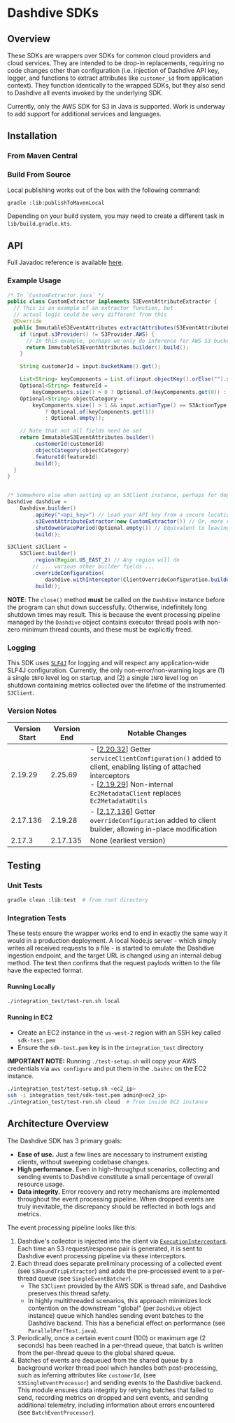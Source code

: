 # Dashdive SDKs

## Overview

These SDKs are wrappers over SDKs for common cloud providers and cloud services. They are intended to be drop-in replacements, requiring no code changes other than configuration (i.e. injection of Dashdive API key, logger, and functions to extract attributes like `customer_id` from application context). They function identically to the wrapped SDKs, but they also send to Dashdive all events invoked by the underlying SDK.

Currently, only the AWS SDK for S3 in Java is supported. Work is underway to add support for additional services and languages.

## Installation

### From Maven Central

### Build From Source

Local publishing works out of the box with the following command:

```bash
gradle :lib:publishToMavenLocal
```

Depending on your build system, you may need to create a different task in `lib/build.gradle.kts`.

## API

Full Javadoc reference is available [here](docs.dashdive.com).

### Example Usage

```java
/* In `CustomExtractor.java` */
public class CustomExtractor implements S3EventAttributeExtractor {
  // This is an example of an extractor function, but
  // actual logic could be very different from this
  @Override
  public ImmutableS3EventAttributes extractAttributes(S3EventAttributeExtractorInput input) {
    if (input.s3Provider() != S3Provider.AWS) {
      // In this example, perhaps we only do inference for AWS S3 buckets
      return ImmutableS3EventAttributes.builder().build();
    }

    String customerId = input.bucketName().get();

    List<String> keyComponents = List.of(input.objectKey().orElse("").split("/"));
    Optional<String> featureId =
        keyComponents.size() > 0 ? Optional.of(keyComponents.get(0)) : Optional.empty();
    Optional<String> objectCategory =
        keyComponents.size() > 1 && input.actionType() == S3ActionType.PUT_OBJECT
            ? Optional.of(keyComponents.get(1))
            : Optional.empty();

    // Note that not all fields need be set
    return ImmutableS3EventAttributes.builder()
        .customerId(customerId)
        .objectCategory(objectCategory)
        .featureId(featureId)
        .build();
  }
}


/* Somewhere else when setting up an S3Client instance, perhaps for dependency injection */
Dashdive dashdive =
    Dashdive.builder()
        .apiKey("<api_key>") // Load your API key from a secure location
        .s3EventAttributeExtractor(new CustomExtractor()) // Or, more concisely, with a lambda function
        .shutdownGracePeriod(Optional.empty()) // Equivalent to leaving blank; ensures all events are sent
        .build();

S3Client s3Client =
    S3Client.builder()
        .region(Region.US_EAST_2) // Any region will do
        // ... various other builder fields ...
        .overrideConfiguration(
            dashdive.withInterceptor(ClientOverrideConfiguration.builder()).build())
        .build();
```

**NOTE**: The `close()` method **must** be called on the `Dashdive` instance before the program can shut down successfully. Otherwise, indefinitely long shutdown times may result. This is because the event processing pipeline managed by the `Dashdive` object contains executor thread pools with non-zero minimum thread counts, and these must be explicitly freed.

### Logging

This SDK uses [`SLF4J`](https://slf4j.org/) for logging and will respect any application-wide SLF4J configuration. Currently, the only non-error/non-warning logs are (1) a single `INFO` level log on startup, and (2) a single `INFO` level log on shutdown containing metrics collected over the lifetime of the instrumented `S3Client`.

### Version Notes

| Version Start | Version End | Notable Changes                                                                                                                                                                                                                                                                                                                                                             |
| ------------- | ----------- | --------------------------------------------------------------------------------------------------------------------------------------------------------------------------------------------------------------------------------------------------------------------------------------------------------------------------------------------------------------------------- |
| 2.19.29       | 2.25.69     | - [[2.20.32](https://github.com/aws/aws-sdk-java-v2/blob/master/changelogs/2.20.x-CHANGELOG.md#22032-2023-03-24)] Getter `serviceClientConfiguration()` added to client, enabling listing of attached interceptors<br> - [[2.19.29](https://github.com/aws/aws-sdk-java-v2/issues/61#issuecomment-1416230962)] Non-internal `Ec2MetadataClient` replaces `Ec2MetadataUtils` |
| 2.17.136      | 2.19.28     | - [[2.17.136](https://github.com/aws/aws-sdk-java-v2/blob/master/changelogs/2.17.x-CHANGELOG.md#aws-sdk-for-java-v2-104)] Getter `overrideConfiguration` added to client builder, allowing in-place modification                                                                                                                                                            |
| 2.17.3        | 2.17.135    | None (earliest version)                                                                                                                                                                                                                                                                                                                                                     |

## Testing

### Unit Tests

```bash
gradle clean :lib:test  # from root directory
```

### Integration Tests

These tests ensure the wrapper works end to end in exactly the same way it would in a production deployment. A local Node.js server - which simply writes all received requests to a file - is started to emulate the Dashdive ingestion endpoint, and the target URL is changed using an internal debug method. The test then confirms that the request paylods written to the file have the expected format.

#### Running Locally

```bash
./integration_test/test-run.sh local
```

#### Running in EC2

- Create an EC2 instance in the `us-west-2` region with an SSH key called `sdk-test.pem`
- Ensure the `sdk-test.pem` key is in the `integration_test` directory

**IMPORTANT NOTE:** Running `./test-setup.sh` will copy your AWS credentials via `aws configure` and put them in the `.bashrc` on the EC2 instance.

```bash
./integration_test/test-setup.sh <ec2_ip>
ssh -i integration_test/sdk-test.pem admin@<ec2_ip>
./integration_test/test-run.sh cloud  # from inside EC2 instance
```

## Architecture Overview

The Dashdive SDK has 3 primary goals:

- **Ease of use.** Just a few lines are necessary to instrument existing clients, without sweeping codebase changes.
- **High performance.** Even in high-throughput scenarios, collecting and sending events to Dashdive constitute a small percentage of overall resource usage.
- **Data integrity.** Error recovery and retry mechanisms are implemented throughout the event processing pipeline. When dropped events are truly inevitable, the discrepancy should be reflected in both logs and metrics.

The event processing pipeline looks like this:

1. Dashdive's collector is injected into the client via [`ExecutionInterceptor`s](https://sdk.amazonaws.com/java/api/latest/software/amazon/awssdk/core/interceptor/ExecutionInterceptor.html). Each time an S3 request/response pair is generated, it is sent to Dashdive event processing pipeline via these interceptors.
1. Each thread does separate preliminary processing of a collected event (see `S3RoundTripExtractor`) and adds the pre-processed event to a per-thread queue (see `SingleEventBatcher`).
   - The `S3Client` provided by the AWS SDK is thread safe, and Dashdive preserves this thread safety.
   - In highly multithreaded scenarios, this approach minimizes lock contention on the downstream "global" (per `Dashdive` object instance) queue which handles sending event batches to the Dashdive backend. This has a beneficial effect on performance (see `ParallelPerfTest.java`).
1. Periodically, once a certain event count (100) or maximum age (2 seconds) has been reached in a per-thread queue, that batch is written from the per-thread queue to the global shared queue.
1. Batches of events are dequeued from the shared queue by a background worker thread pool which handles both post-processing, such as inferring attributes like `customerId`, (see `S3SingleEventProcessor`) and sending events to the Dashdive backend. This module ensures data integrity by retrying batches that failed to send, recording metrics on dropped and sent events, and sending additional telemetry, including information about errors encountered (see `BatchEventProcessor`).
